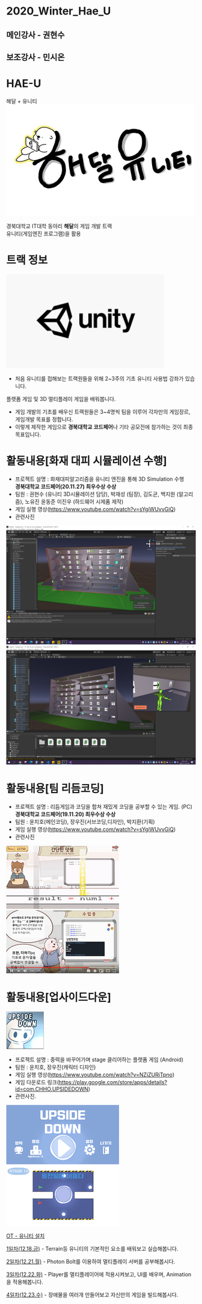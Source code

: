 # 2020_Winter_Hae_U


## 메인강사 - 권현수   
## 보조강사 - 민시온   


# HAE-U
해달 + 유니티
![로고](Img/fulllogo.png)

경북대학교 IT대학 동아리 **해달**의 게임 개발 트랙  
유니티(게임엔진 프로그램)을 활용

# 트랙 정보
 ![로고](Img/Unity.png)
 * 처음 유니티를 접해보는 트랙원들을 위해 2~3주의 기초 유니티 사용법 강좌가 있습니다.
 
 플랫폼 게임 및 3D 멀티플레이 게임을 배워봅니다.
 
 * 게임 개발의 기초를 배우신 트랙원들은 3~4명씩 팀을 이루어 각자만의 게임장르, 게임개발 목표를 정합니다.
 * 이렇게 제작한 게임으로 **경북대학교 코드페어**나 기타 공모전에 참가하는 것이 최종 목표입니다.

# 활동내용[화재 대피 시뮬레이션 수행]
 * 프로젝트 설명 : 화재대피알고리즘을 유니티 엔진을 통해 3D Simulation 수행   
 **경북대학교 코드페어(20.11.27) 최우수상 수상**   
 * 팀원 : 권현수 (유니티 3D시뮬레이션 담당), 박재성 (팀장), 김도균, 백지원 (알고리즘), 노유진 윤동준 이진우 (하드웨어 시제품 제작)
 * 게임 실행 영상(https://www.youtube.com/watch?v=sYgiWUvvGiQ)
 * 관련사진
 
 ![로고](Img/unity_simul.png)![로고](Img/unity_simul2.png)


# 활동내용[팀 리듬코딩]
 * 프로젝트 설명 : 리듬게임과 코딩을 합쳐 재밌게 코딩을 공부할 수 있는 게임. (PC)  
 **경북대학교 코드페어(19.11.20) 최우수상 수상** 
 * 팀원 : 윤치호(메인코딩), 장우진(서브코딩,디자인), 박지환(기획)
 * 게임 실행 영상(https://www.youtube.com/watch?v=sYgiWUvvGiQ)
 * 관련사진
 
 ![로고](Img/rc1.png)![로고](Img/rc2.png)
 
 
# 활동내용[업사이드다운]

![로고](Img/ud1.png)
 * 프로젝트 설명 : 중력을 바꾸어가며 stage 클리어하는 플랫폼 게임 (Android)
 * 팀원 : 윤치호, 장우진(캐릭터 디자인)
 * 게임 실행 영상(https://www.youtube.com/watch?v=NZiZURiTpno)
 * 게임 다운로드 링크(https://play.google.com/store/apps/details?id=com.CHHO.UPSIDEDOWN)
 * 관련사진.
 
 ![로고](Img/ud2.png)![로고](Img/ud3.png)
 

[OT - 유니티 설치](Export-6e488096-b9e5-4cc8-867d-0c79d35cdff7/OT_81b96587fcb74b5e8a4027315c679d39.md)  

[1일차(12.18.금)](1일차(12.18.금)/README.md)   - Terrain등 유니티의 기본적인 요소를 배워보고 실습해봅니다.

[2일차(12.21.월)](2일차(12.21.월)/README.md)   - Photon Bolt를 이용하여 멀티플레이 서버를 공부해봅시다.

[3일차(12.22.화)](3일차(12.22.화)/README.md)   - Player를 멀티플레이어에 적용시켜보고, UI를 배우며, Animation을 적용해봅니다.

[4일차(12.23.수)](4일차(12.23.수)/README.md)   - 장애물을 여러개 만들어보고 자신만의 게임을 빌드해봅시다.

